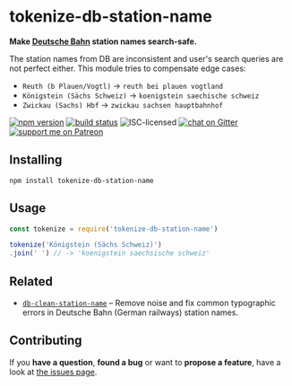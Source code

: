 # tokenize-db-station-name

**Make [Deutsche Bahn](https://en.wikipedia.org/wiki/Deutsche_Bahn) station names search-safe.**

The station names from DB are inconsistent and user's search queries are not perfect either. This module tries to compensate edge cases:

- `Reuth (b Plauen/Vogtl)` -> `reuth bei plauen vogtland`
- `Königstein (Sächs Schweiz)` -> `koenigstein saechische schweiz`
- `Zwickau (Sachs) Hbf` -> `zwickau sachsen hauptbahnhof`

[![npm version](https://img.shields.io/npm/v/tokenize-db-station-name.svg)](https://www.npmjs.com/package/tokenize-db-station-name)
[![build status](https://img.shields.io/travis/derhuerst/tokenize-db-station-name.svg)](https://travis-ci.org/derhuerst/tokenize-db-station-name)
![ISC-licensed](https://img.shields.io/github/license/derhuerst/tokenize-db-station-name.svg)
[![chat on Gitter](https://badges.gitter.im/derhuerst/vbb-rest.svg)](https://gitter.im/derhuerst)
[![support me on Patreon](https://img.shields.io/badge/support%20me-on%20patreon-fa7664.svg)](https://patreon.com/derhuerst)


## Installing

```shell
npm install tokenize-db-station-name
```


## Usage

```js
const tokenize = require('tokenize-db-station-name')

tokenize('Königstein (Sächs Schweiz)')
.join(' ') // -> 'koenigstein saechsische schweiz'
```


## Related

- [`db-clean-station-name`](https://github.com/juliuste/db-clean-station-name) – Remove noise and fix common typographic errors in Deutsche Bahn (German railways) station names.


## Contributing

If you **have a question**, **found a bug** or want to **propose a feature**, have a look at [the issues page](https://github.com/derhuerst/tokenize-db-station-name/issues).
